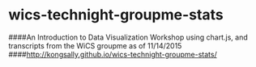 # wics-technight-groupme-stats
####An Introduction to Data Visualization Workshop using chart.js, and transcripts from the WiCS groupme as of 11/14/2015
####http://kongsally.github.io/wics-technight-groupme-stats/
